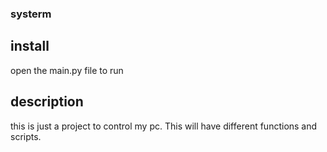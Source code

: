 ### systerm
## install
open the main.py file to run

## description
this is just a project to control my pc. This will have different functions and scripts.